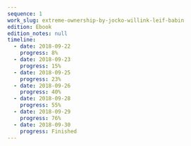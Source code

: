 ```yaml
---
sequence: 1
work_slug: extreme-ownership-by-jocko-willink-leif-babin
edition: Ebook
edition_notes: null
timeline:
  - date: 2018-09-22
    progress: 8%
  - date: 2018-09-23
    progress: 15%
  - date: 2018-09-25
    progress: 23%
  - date: 2018-09-26
    progress: 40%
  - date: 2018-09-28
    progress: 55%
  - date: 2018-09-29
    progress: 76%
  - date: 2018-09-30
    progress: Finished
---
```

